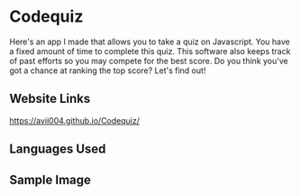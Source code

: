 # Codequiz
Here's an app I made that allows you to take a quiz on Javascript. You have a fixed amount of time to complete this quiz. This software also keeps track of past efforts so you may compete for the best score. Do you think you've got a chance at ranking the top score? Let's find out!

## Website Links
 https://avii004.github.io/Codequiz/

## Languages Used

## Sample Image
